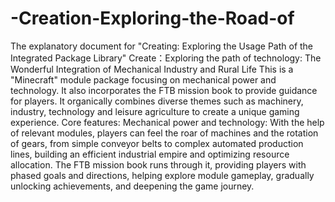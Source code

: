 # -Creation-Exploring-the-Road-of
The explanatory document for "Creating: Exploring the Usage Path of the Integrated Package Library"
Create：Exploring the path of technology: The Wonderful Integration of Mechanical Industry and Rural Life This is a "Minecraft" module package focusing on mechanical power and technology. It also incorporates the FTB mission book to provide guidance for players. It organically combines diverse themes such as machinery, industry, technology and leisure agriculture to create a unique gaming experience. Core features: Mechanical power and technology: With the help of relevant modules, players can feel the roar of machines and the rotation of gears, from simple conveyor belts to complex automated production lines, building an efficient industrial empire and optimizing resource allocation. The FTB mission book runs through it, providing players with phased goals and directions, helping explore module gameplay, gradually unlocking achievements, and deepening the game journey.
